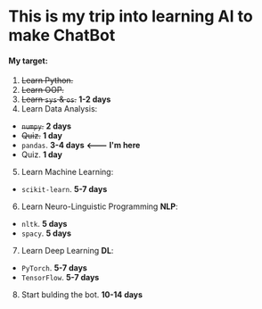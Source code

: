 # This is my trip into learning AI to make ChatBot

#### My target:
1. ~~Learn Python.~~
2. ~~Learn OOP.~~
3. ~~Learn `sys` & `os`.~~ **1-2 days**
4. Learn Data Analysis:
 - ~~`numpy`.~~ **2 days**
 - ~~Quiz.~~ **1 day**
 - `pandas`. **3-4 days**  **<--- I'm here**
  -  Quiz. **1 day**
5. Learn Machine Learning:
-  `scikit-learn`. **5-7 days**
6. Learn Neuro-Linguistic Programming **NLP**:
-  `nltk`. **5 days**
-  `spacy`. **5 days**
7. Learn Deep Learning **DL**:
-  `PyTorch`. **5-7 days**
-  `TensorFlow`. **5-7 days**
8. Start bulding the bot. **10-14 days**



